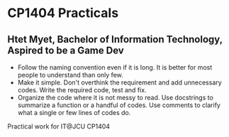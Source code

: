 # CP1404 Practicals

## Htet Myet, Bachelor of Information Technology, Aspired to be a Game Dev

- Follow the naming convention even if it is long. It is better for most people to understand than only few. 
- Make it simple. Don't overthink the requirement and add unnecessary codes. Write the required code, test and fix.
- Organize the code where it is not messy to read. Use docstrings to summarize a function or a handful of codes. Use comments to clarify what a single or few lines of codes do.

Practical work for IT@JCU CP1404
